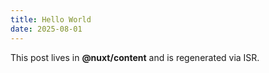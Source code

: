 ```yaml
---
title: Hello World
date: 2025-08-01
---
```


This post lives in **@nuxt/content** and is regenerated via ISR.
